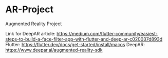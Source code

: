 # AR-Project
Augmented Reality Project

Link for DeepAR article: https://medium.com/flutter-community/easiest-steps-to-build-a-face-filter-app-with-flutter-and-deep-ar-c020037d893d
Flutter: https://flutter.dev/docs/get-started/install/macos
DeepAR: https://www.deepar.ai/augmented-reality-sdk
